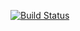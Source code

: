 [![Build Status](https://travis-ci.org/l1905/learn-travis.svg?branch=dev)](https://travis-ci.org/l1905/learn-travis)

